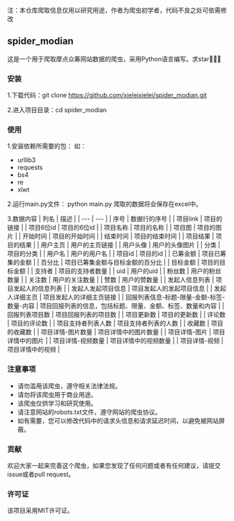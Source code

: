 注：本仓库爬取信息仅用以研究用途，作者为爬虫初学者，代码不良之处可依需修改
## spider_modian


这是一个用于爬取摩点众筹网站数据的爬虫，采用Python语言编写。求star:dizzy::dizzy::dizzy:
### 安装
1.下载代码：git clone https://github.com/xieleixielei/spider_modian.git

2.进入项目目录：cd spider_modian


### 使用
1.安装依赖所需要的包：
如：
- urllib3
- requests
- bs4
- re
- xlwt

2.运行main.py文件：
python main.py
爬取的数据将会保存在excel中。

3.数据内容
| 列名 | 描述 |
| --- | --- |
| 序号 | 数据行的序号 |
| 项目link | 项目的链接 |
| 项目6位id | 项目的6位id |
| 项目名称 | 项目的名称 |
| 项目图 | 项目的图片 |
| 开始时间 | 项目的开始时间 |
| 结束时间 | 项目的结束时间 |
| 项目结果 | 项目的结果 |
| 用户主页 | 用户的主页链接 |
| 用户头像 | 用户的头像图片 |
| 分类 | 项目的分类 |
| 用户名 | 用户的用户名 |
| 项目id | 项目的id |
| 已筹金额 | 项目已筹集的金额 |
| 百分比 | 项目已筹集金额与目标金额的百分比 |
| 目标金额 | 项目的目标金额 |
| 支持者 | 项目的支持者数量 |
| uid | 用户的uid |
| 粉丝数 | 用户的粉丝数量 |
| 关注数 | 用户的关注数量 |
| 赞数 | 用户的赞数量 |
| 发起人信息列表 | 项目发起人的信息列表 |
| 发起人发起项目信息 | 项目发起人的发起项目信息 |
| 发起人详细主页 | 项目发起人的详细主页链接 |
| 回报列表信息-标题-限量-金额-标签-数量-内容 | 项目回报列表的信息，包括标题、限量、金额、标签、数量和内容 |
| 回报列表项目数 | 项目回报列表的项目数 |
| 项目更新数 | 项目的更新数 |
| 评论数 | 项目的评论数 |
| 项目支持者列表人数 | 项目支持者列表的人数 |
| 收藏数 | 项目的收藏数 |
| 项目详情-图片数量 | 项目详情中的图片数量 |
| 项目详情-图片 | 项目详情中的图片 |
| 项目详情-视频数量 | 项目详情中的视频数量 |
| 项目详情-视频 | 项目详情中的视频 |

### 注意事项
- 请勿滥用该爬虫，遵守相关法律法规。
- 请勿将该爬虫用于商业用途。
- 该爬虫仅供学习和研究使用。
- 请注意网站的robots.txt文件，遵守网站的爬虫协议。
- 如有需要，您可以修改代码中的请求头信息和请求延迟时间，以避免被网站屏蔽。
### 贡献
欢迎大家一起来完善这个爬虫，如果您发现了任何问题或者有任何建议，请提交issue或者pull request。

###  许可证
该项目采用MIT许可证。
